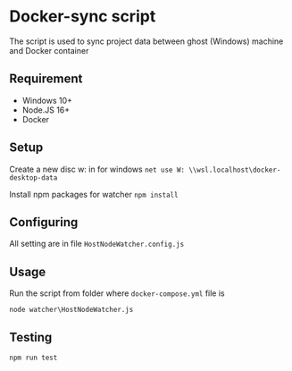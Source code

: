# Docker-sync script

The script is used to sync project data between ghost (Windows) machine and Docker container

## Requirement

 - Windows 10+
 - Node.JS 16+
 - Docker

## Setup

Create a new disc w: in for windows `net use W: \\wsl.localhost\docker-desktop-data`

Install npm packages for watcher
`npm install`

## Configuring

All setting are in file `HostNodeWatcher.config.js`

## Usage

Run the script from folder where `docker-compose.yml` file is

`node watcher\HostNodeWatcher.js`

## Testing 

`npm run test`